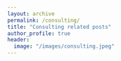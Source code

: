 ```yaml
---
layout: archive
permalink: /consulting/
title: "Consulting related posts"
author_profile: true
header:
  image: "/images/consulting.jpeg"
---
```

